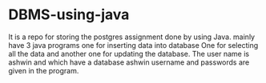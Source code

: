 # DBMS-using-java
It is a repo for storing the postgres assignment done by using Java.
mainly have 3 java programs one for inserting data into database
One for selecting all the data and another one for updating the database.
The user name is ashwin and which have a database ashwin
username and passwords are given in the program.
